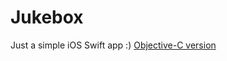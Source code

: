 # Jukebox
Just a simple iOS Swift app :) [Objective-C version](https://github.com/alexperezpaya/Jukebox-Objc)
